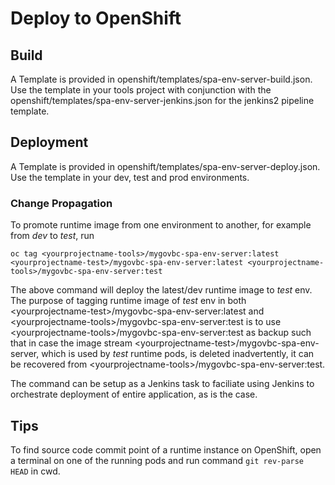 # Deploy to OpenShift

## Build 

A Template is provided in openshift/templates/spa-env-server-build.json.  Use the template in your tools project with conjunction with the openshift/templates/spa-env-server-jenkins.json for the jenkins2 pipeline template. 


## Deployment

A Template is provided in openshift/templates/spa-env-server-deploy.json.  Use the template in your dev, test and prod environments.


### Change Propagation
To promote runtime image from one environment to another, for example from *dev* to *test*, run

```
oc tag <yourprojectname-tools>/mygovbc-spa-env-server:latest <yourprojectname-test>/mygovbc-spa-env-server:latest <yourprojectname-tools>/mygovbc-spa-env-server:test
```
The above command will deploy the latest/dev runtime image to *test* env. The purpose of tagging runtime image of *test* env in both \<yourprojectname-test\>/mygovbc-spa-env-server:latest and \<yourprojectname-tools\>/mygovbc-spa-env-server:test is to use \<yourprojectname-tools\>/mygovbc-spa-env-server:test as backup such that in case the image stream \<yourprojectname-test\>/mygovbc-spa-env-server, which is used by *test* runtime pods, is deleted inadvertently, it can be recovered from \<yourprojectname-tools\>/mygovbc-spa-env-server:test.

The command can be setup as a Jenkins task to faciliate using Jenkins to orchestrate deployment of entire application, as is the case.

## Tips
To find source code commit point of a runtime instance on OpenShift, open a terminal on one of the running pods and run command `git rev-parse HEAD` in cwd.
